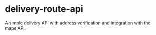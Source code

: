 # delivery-route-api
A simple delivery API with address verification and integration with the maps API.
